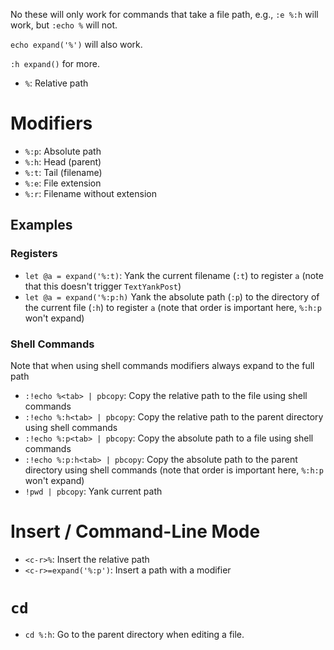 No these will only work for commands that take a file path, e.g., `:e %:h` will work, but `:echo %` will not.

`echo expand('%')` will also work. 

`:h expand()` for more.

- `%`: Relative path

# Modifiers

- `%:p`: Absolute path
- `%:h`: Head (parent)
- `%:t`: Tail (filename)
- `%:e`: File extension
- `%:r`: Filename without extension

## Examples

### Registers

- `let @a = expand('%:t)`: Yank the current filename (`:t`) to register `a` (note that this doesn't trigger `TextYankPost`)
- `let @a = expand('%:p:h)` Yank the absolute path (`:p`) to the directory of the current file (`:h`) to register `a` (note that order is important here, `%:h:p` won't expand)

### Shell Commands

Note that when using shell commands modifiers always expand to the full path

- `:!echo %<tab> | pbcopy`: Copy the relative path to the file using shell commands
- `:!echo %:h<tab> | pbcopy`: Copy the relative path to the parent directory using shell commands
- `:!echo %:p<tab> | pbcopy`: Copy the absolute path to a file using shell commands
- `:!echo %:p:h<tab> | pbcopy`: Copy the absolute path to the parent directory using shell commands (note that order is important here, `%:h:p` won't expand)
- `!pwd | pbcopy`: Yank current path

# Insert / Command-Line Mode

- `<c-r>%`: Insert the relative path
- `<c-r>=expand('%:p')`: Insert a path with a modifier

# `cd`

- `cd %:h`: Go to the parent directory when editing a file.
